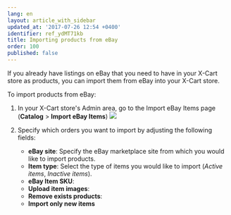 ```yaml
---
lang: en
layout: article_with_sidebar
updated_at: '2017-07-26 12:54 +0400'
identifier: ref_ydMT71kb
title: Importing products from eBay
order: 100
published: false
---
```

If you already have listings on eBay that you need to have in your X-Cart store as products, you can import them from eBay into your X-Cart store.

To import products from eBay:

1.  In your X-Cart store's Admin area, go to the Import eBay Items page (**Catalog** > **Import eBay Items**)
    ![]({{site.baseurl}}/attachments/9306779/9439199.png)

2.  Specify which orders you want to import by adjusting the following fields:
    * **eBay site**: Specify the eBay marketplace site from which you would like to import products.
    * **Item type**: Select the type of items you would like to import (_Active items_, _Inactive items_).
    * **eBay Item SKU**: 
    * **Upload item images**:
    * **Remove exists products**:
    * **Import only new items**
